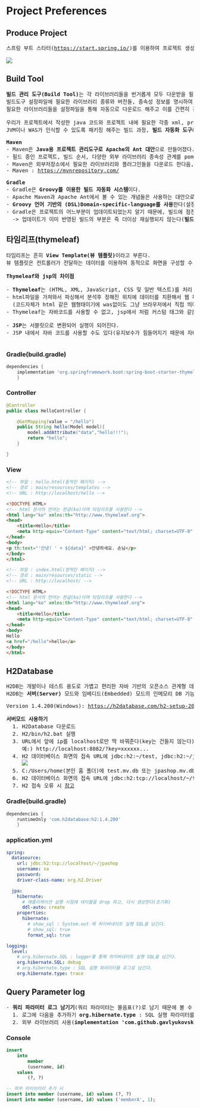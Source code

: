 # Project Preferences
## Produce Project
<pre>
스프링 부트 스타터(<a href="https://start.spring.io/">https://start.spring.io/</a>)를 이용하여 프로젝트 생성하기

<img src="https://github.com/RyuKyeongWoo/TIL/blob/main/SpringBootJPA1/img/Templates.PNG"/>
</pre>
## Build Tool
<pre>
<b>빌드 관리 도구(Build Tool)</b>는 각 라이브러리들을 번거롭게 모두 다운받을 필요없이,
빌드도구 설정파일에 필요한 라이브러리 종류와 버전들, 종속성 정보를 명시하여
필요한 라이브러리들을 설정파일을 통해 자동으로 다운로드 해주고 이를 간편히 관리해주는 도구이다.

우리가 프로젝트에서 작성한 java 코드와 프로젝트 내에 필요한 각종 xml, properties, jar 파일들을
JVM이나 WAS가 인식할 수 있도록 패키징 해주는 빌드 과정, <b>빌드 자동화 도구</b>라고 할 수 있다.

<b>Maven</b>
- Maven은 <b>Java용 프로젝트 관리도구로 Apache의 Ant 대안</b>으로 만들어졌다.
- 필드 중인 프로젝트, 빌드 순서, 다양한 외부 라이브러리 종속성 관계를 pom.xml파일에 명시한다.
- Maven은 외부저장소에서 필요한 라이브러리와 플러그인들을 다운로드 한다음, 로컬시스템의 캐시에 모두 저장한다.
- Maven : <a href="https://mvnrepository.com/">https://mvnrepository.com/</a>

<b>Gradle</b>
- Gradle은 <b>Groovy를 이용한 빌드 자동화 시스템</b>이다.
- Apache Maven과 Apache Ant에서 볼 수 있는 개념들은 사용하는 대안으로써 나온 프로젝트 빌드 관리 툴이다(완전한 오픈소스)
- <b>Groovy 언어 기반의 (DSL)Domain-specific-language를 사용</b>한다(설정파일을 xml파일을 사용하는 Maven보다 코드가 훨씬 간결하다)
- Gradle은 프로젝트의 어느부분이 업데이트되었는지 알기 때문에, 빌드에 점진적으로 추가할 수 있다.
  -> 업데이트가 이미 반영된 빌드의 부분은 즉 더이상 재실행되지 않는다(<b>빌드 시간이 훨씬 단축될 수 있다</b>)
</pre>
## 타임리프(thymeleaf)
<pre>
타임리프는 흔히 <b>View Template(뷰 템플릿)</b>이라고 부른다.
뷰 템플릿은 컨트롤러가 전달하는 데이터를 이용하여 동적으로 화면을 구성할 수 있게 해준다.

<b>Thymeleaf와 jsp의 차이점</b>

- <b>Thymeleaf</b>는 (HTML, XML, JavaScript, CSS 및 일반 텍스트)를 처리 할 수 있는 웹 및 독립형 환경에서 사용할 수 있는 Java 템플릿 엔진이다.
- html파일을 가져와서 파싱해서 분석후 정해진 위치에 데이터를 치환해서 웹 페이지를 생성한다.
  (코드자체가 html 같은 웹형태이기에 was없이도 그냥 브라우저에서 직접 띄어볼 수 가 있다)
- Thymeleaf는 자바코드를 사용할 수 없고, jsp에서 처럼 커스텀 태그와 같은 기능도 없다.

- <b>JSP</b>는 서블릿으로 변환되어 실행이 되어진다.
- JSP 내에서 자바 코드를 사용할 수도 있다(유지보수가 힘들어지기 때문에 자바 코드를 넣어서 잘 사용하지 않음)
  
</pre>
### Gradle(build.gradle)
```gradle
dependencies {
	implementation 'org.springframework.boot:spring-boot-starter-thymeleaf'
	}
```
### Controller
```java
@Controller
public class HelloController {

    @GetMapping(value = "/hello")
    public String hello(Model model){
        model.addAttribute("data","hello!!!");
        return "hello";
    }

}
```
### View
```html
<!-- 파일 : hello.html(동적인 페이지) -->
<!-- 경로 : main/resources/templates -->
<!-- URL : http://localhost/hello -->

<!DOCTYPE HTML>
<!-- html 문서의 언어는 한글(ko)이며 타임리프를 사용한다 -->
<html lang="ko" xmlns:th="http://www.thymeleaf.org">
<head>
    <title>Hello</title>
    <meta http-equiv="Content-Type" content="text/html; charset=UTF-8" />
</head>
<body>
<p th:text="'안녕! ' + ${data}" >안녕하세요. 손님</p>
</body>
</html>
```
```html
<!-- 파일 : index.html(정적인 페이지) -->
<!-- 경로 : main/resources/static -->
<!-- URL : http://localhost/ -->

<!DOCTYPE HTML>
<!-- html 문서의 언어는 한글(ko)이며 타임리프를 사용한다 -->
<html lang="ko" xmlns:th="http://www.thymeleaf.org">
<head>
    <title>Hello</title>
    <meta http-equiv="Content-Type" content="text/html; charset=UTF-8" />
</head>
<body>
Hello
<a href="/hello">hello</a>
</body>
</html>
```
## H2Database
<pre>
H2DB는 개발이나 테스트 용도로 가볍고 편리한 자바 기반의 오픈소스 관계형 데이터 베이스 관리 시스템(DBMS)이다.
H2DB는 <b>서버(Server)</b> 모드와 임베디드(Embedded) 모드의 인메모리 DB 기능을 지원한다(본 강의에서는 <b>서버 모드</b>를 사용한다)

Version 1.4.200(Windows): <a href="https://h2database.com/h2-setup-2019-10-14.exe">https://h2database.com/h2-setup-2019-10-14.exe</a>

<b>서버모드 사용하기</b>
  1. H2Database 다운로드
  2. H2/bin/h2.bat 실행
  3. URL에서 앞에 ip를 localhost로만 딱 바꿔준다(key는 건들지 않는다)
     예:) http://localhost:8082/?key=xxxxxx...
  4. H2 데이터베이스 화면의 접속 URL에 jdbc:h2:~/test, jdbc:h2:~/jpashop 등 파일명을 적어주고 연결을 한다(최초 1회)
     <img src="https://github.com/RyuKyeongWoo/TIL/blob/main/SpringBootJPA1/img/server.PNG"/>
  5. C:/Users/home(본인 홈 폴더)에 test.mv.db 또는 jpashop.mv.db 같은 파일이 생성되었는지 확인한다.
  6. H2 데이터베이스 화면의 접속 URL에 jdbc:h2:tcp://localhost/~/test, jdbc:h2:tcp://localhost/~/jpashop와 같이 설정 내용에 맞게 입력해서 접속해준다.
  7. H2 접속 오류 시 <a href="https://docs.google.com/document/d/1j0jcJ9EoXMGzwAA2H0b9TOvRtpwlxI5Dtn3sRtuXQas/edit#">참고</a>
</pre>
### Gradle(build.gradle)
```gradle
dependencies {
	runtimeOnly 'com.h2database:h2:1.4.200'
	}
```
### application.yml
```yml
spring:
  datasource:
    url: jdbc:h2:tcp://localhost/~/jpashop
    username: sa
    password:
    driver-class-name: org.h2.Driver

  jpa:
    hibernate:
      # 애플리케이션 실행 시점에 테이블을 drop 하고, 다시 생성한다(초기화)
      ddl-auto: create
    properties:
      hibernate:
        # show_sql : System.out 에 하이버네이트 실행 SQL을 남긴다.
        # show_sql: true
        format_sql: true

logging:
  level:
    # org.hibernate.SQL : logger를 통해 하이버네이트 실행 SQL을 남긴다.
    org.hibernate.SQL: debug
    # org.hibernate.type : SQL 실행 파라미터를 로그로 남긴다.
    org.hibernate.type: trace
```
## Query Parameter log
<pre>
- <b>쿼리 파라미터 로그 남기기</b>(쿼리 파라미터는 물음표(?)로 남기 때문에 볼 수 없다)
  1. 로그에 다음을 추가하기 <b>org.hibernate.type</b> : SQL 실행 파라미터를 로그로 남긴다.
  2. 외부 라이브러리 사용(<b>implementation 'com.github.gavlyukovskiy:p6spy-spring-boot-starter:1.5.6'</b>)
</pre>
### Console
```sql
insert 
    into
        member
        (username, id) 
    values
        (?, ?)

-- 외부 라이브러리 추가 시
insert into member (username, id) values (?, ?)
insert into member (username, id) values ('memberA', 1);
```
